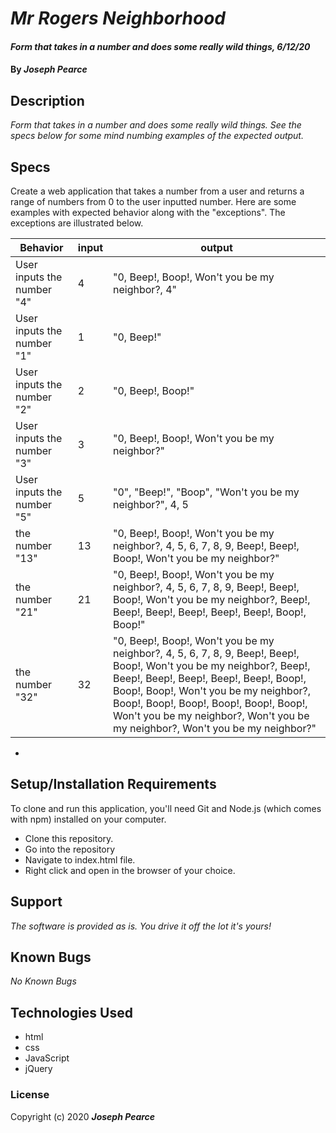 # _Mr Rogers Neighborhood_

#### _Form that takes in a number and does some really wild things, 6/12/20_

#### By _**Joseph Pearce**_

## Description

_Form that takes in a number and does some really wild things. See the specs below for some mind numbing examples of the expected output._


## Specs

Create a web application that takes a number from a user and returns a range of numbers from 0 to the user inputted number. Here are some examples with expected behavior along with the "exceptions". The exceptions are illustrated below.

| Behavior                   | input | output                      |
| -------------------------- | ----- | --------------------------- |
| User inputs the number "4"     | 4     | "0, Beep!, Boop!, Won't you be my neighbor?, 4"  |
| User inputs the number "1"     | 1     | "0, Beep!"    |
| User inputs the number "2"     | 2     | "0, Beep!, Boop!"   |
| User inputs the number "3"     | 3     | "0, Beep!, Boop!, Won't you be my neighbor?" |
| User inputs the number "5"     | 5     | "0", "Beep!", "Boop", "Won't you be my neighbor?", 4, 5 |
| the number "13"    | 13    | "0, Beep!, Boop!, Won't you be my neighbor?, 4, 5, 6, 7, 8, 9, Beep!, Beep!, Boop!, Won't you be my neighbor?" |
| the number "21"    | 21    | "0, Beep!, Boop!, Won't you be my neighbor?, 4, 5, 6, 7, 8, 9, Beep!, Beep!, Boop!, Won't you be my neighbor?, Beep!, Beep!, Beep!, Beep!, Beep!, Beep!, Boop!, Boop!"      |
| the number "32"    | 32    | "0, Beep!, Boop!, Won't you be my neighbor?, 4, 5, 6, 7, 8, 9, Beep!, Beep!, Boop!, Won't you be my neighbor?, Beep!, Beep!, Beep!, Beep!, Beep!, Beep!, Boop!, Boop!, Boop!, Won't you be my neighbor?, Boop!, Boop!, Boop!, Boop!, Boop!, Boop!, Won't you be my neighbor?, Won't you be my neighbor?, Won't you be my neighbor?" |

- 
## Setup/Installation Requirements

To clone and run this application, you'll need Git and Node.js (which comes with npm) installed on your computer.

- Clone this repository.
- Go into the repository
- Navigate to index.html file.
- Right click and open in the browser of your choice.

## Support

_The software is provided as is. You drive it off the lot it's yours!_

## Known Bugs

_No Known Bugs_

## Technologies Used

- html
- css
- JavaScript
- jQuery

### License

Copyright (c) 2020 **_Joseph Pearce_**
